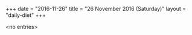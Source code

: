 +++
date = "2016-11-26"
title = "26 November 2016 (Saturday)"
layout = "daily-diet"
+++


\<no entries\>

